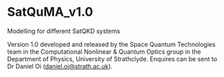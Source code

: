 # SatQuMA_v1.0
Modelling for different SatQKD systems

Version 1.0 developed and released by the Space Quantum Technologies team in the Computational Nonlinear & Quantum Optics group in the Department of Physics, University of Strathclyde. Enquires can be sent to Dr Daniel Oi (daniel.oi@strath.ac.uk).
